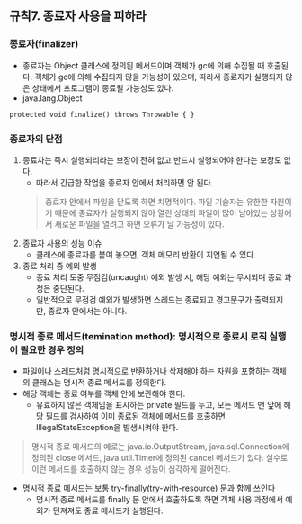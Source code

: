 ## 규칙7. 종료자 사용을 피하라

### 종료자(finalizer)
 * 종료자는 Object 클래스에 정의된 메서드이며 객체가 gc에 의해 수집될 때 호출된다. 객체가 gc에 의해 수집되지 않을 가능성이 있으며, 따라서 종료자가 실행되지 않은 상태에서 프로그램이 종료될 가능성도 있다.
 * java.lang.Object
 ```
 protected void finalize() throws Throwable { }
 ```
 
### 종료자의 단점
 1. 종료자는 즉시 실행되리라는 보장이 전혀 없고 반드시 실행되어야 한다는 보장도 없다.
     * 따라서 긴급한 작업을 종료자 안에서 처리하면 안 된다.
     > 종료자 안에서 파일을 닫도록 하면 치명적이다. 파일 기술자는 유한한 자원이기 때문에 종료자가 실행되지 않아 열린 상태의 파일이 많이 남아있는 상황에서 새로운 파일을 열려고 하면 오류가 날 가능성이 있다.
 2. 종료자 사용의 성능 이슈
     * 클래스에 종료자를 붙여 놓으면, 객체 메모리 반환이 지연될 수 있다.
 3. 종료 처리 중 예외 발생
     * 종료 처리 도중 무점검(uncaught) 예외 발생 시, 해당 예외는 무시되며 종료 과정은 중단된다.
     * 일반적으로 무점검 예외가 발생하면 스레드는 종료되고 경고문구가 출력되지만, 종료자 안에서는 아니다.

### 명시적 종료 메서드(temination method): 명시적으로 종료시 로직 실행이 필요한 경우 정의
 * 파일이나 스레드처럼 명시적으로 반환하거나 삭제해야 하는 자원을 포함하는 객체의 클래스는 명시적 종료 메서드를 정의한다.
 * 해당 객체는 종료 여부를 객체 안에 보관해야 한다.
     * 유효하지 않은 객체임을 표시하는 private 필드를 두고, 모든 메서드 맨 앞에 해당 필드를 검사하여 이미 종료된 객체에 메서드를 호출하면 IllegalStateException을 발생시켜야 한다.
 > 명시적 종료 메서드의 예로는 java.io.OutputStream, java.sql.Connection에 정의된 close 메서드, java.util.Timer에 정의된 cancel 메서드가 있다. 실수로 이런 메서드를 호출하지 않는 경우 성능이 심각하게 떨어진다.
 * 명시적 종료 메서드는 보통 try-finally(try-with-resource) 문과 함께 쓰인다
     * 명시적 종료 메서드를 finally 문 안에서 호출하도록 하면 객체 사용 과정에서 예외가 던져져도 종료 메서드가 실행된다.
